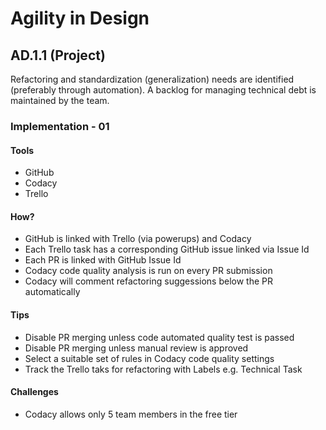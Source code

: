 Agility in Design
=================

## AD.1.1 (Project)

Refactoring and standardization (generalization) needs are identified (preferably through automation). A backlog for managing technical debt is maintained by the team.

### Implementation - 01

#### Tools
- GitHub
- Codacy
- Trello

#### How?
- GitHub is linked with Trello (via powerups) and Codacy
- Each Trello task has a corresponding GitHub issue linked via Issue Id
- Each PR is linked with GitHub Issue Id 
- Codacy code quality analysis is run on every PR submission
- Codacy will comment refactoring suggessions below the PR automatically 

#### Tips
- Disable PR merging unless code automated quality test is passed
- Disable PR merging unless manual review is approved
- Select a suitable set of rules in Codacy code quality settings
- Track the Trello taks for refactoring with Labels e.g. Technical Task 

#### Challenges
- Codacy allows only 5 team members in the free tier 
